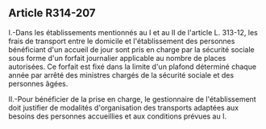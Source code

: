 ## Article R314-207

I.-Dans les établissements mentionnés au I et au II de l'article L. 313-12, les frais de transport entre le
domicile et l'établissement des personnes bénéficiant d'un accueil de jour sont pris en charge par la sécurité
sociale sous forme d'un forfait journalier applicable au nombre de places autorisées. Ce forfait est fixé dans
la limite d'un plafond déterminé chaque année par arrêté des ministres chargés de la sécurité sociale et des
personnes âgées.

II.-Pour bénéficier de la prise en charge, le gestionnaire de l'établissement doit justifier de modalités
d'organisation des transports adaptées aux besoins des personnes accueillies et aux conditions prévues au I.

